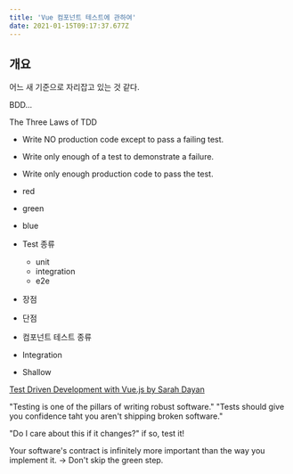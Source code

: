 ```yaml
--- 
title: 'Vue 컴포넌트 테스트에 관하여'
date: 2021-01-15T09:17:37.677Z
---
```


## 개요

어느 새 기준으로 자리잡고 있는 것 같다.

BDD...

The Three Laws of TDD
- Write NO production code except to pass a failing test.
- Write only enough of a test to demonstrate a failure.
- Write only enough production code to pass the test.

- red
- green
- blue

- Test 종류
  - unit
  - integration
  - e2e

- 장점
- 단점


- 컴포넌트 테스트 종류
- Integration
- Shallow


[Test Driven Development with Vue.js by Sarah Dayan](https://www.youtube.com/watch?v=DD1fEhcEzY8)

"Testing is one of the pillars of writing robust software."
"Tests should give you confidence taht you aren't shipping broken software."

"Do I care about this if it changes?"
if so, test it!

Your software's contract is infinitely more important
than the way you implement it.
-> Don't skip the green step.


